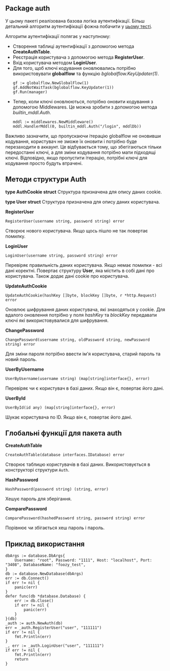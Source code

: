## Package auth
У цьому пакеті реалізована базова логіка аутентифікації. Більш детальний алгоритм аутентифікації фожна побачити у [цьому тесті](https://github.com/uwine4850/foozy/blob/master/tests/authtest/auth_test.go).

Алгоритм аутентифікації полягає у наступному:
* Створення таблиці аутентифікації з допомогою метода __CreateAuthTable__.
* Реєстрація користувача з допомогою метода __RegisterUser__.
* Вхід користувача методом __LoginUser__.
* Для того, щоб ключі кодування оновлювались потрібно використовувати __globalflow__ та функцію *bglobalflow.KeyUpdater(1)*.
    ```
    gf := globalflow.NewGlobalFlow(1)
    gf.AddNotWaitTask(bglobalflow.KeyUpdater(1))
    gf.Run(manager)
    ```
* Тепер, коли ключі оновлюються, потрібно оновити кодування з допомогою Middlewares. Це можна зробити з допомогою метода *builtin_mddl.Auth*.
    ```
    mddl := middlewares.NewMiddleware()
    mddl.HandlerMddl(0, builtin_mddl.Auth("/login", mddlDb))
    ```

Важливо зазначити, що пропускаючи ітерацію globalflow не оновивши кодування, користувач не зможе їх оновити і потрібно буде перезаходити в аккаунт. Це відбувається тому, що збегігаються тільки передостанні ключі, а для зміни кодування потрібно мати підходящі ключі. Відповідно, якщо пропустити ітерацію, потрібні ключі для кодування просто будуть втрачені.

## Методи структури Auth

__type AuthCookie struct__
Структура призначена для опису даних cookie.

__type User struct__
Структура призначена для опису даних користувача.

__RegisterUser__
```
RegisterUser(username string, password string) error
```
Створює нового користувача. Якщо щось пішло не так повертає 
помилку.

__LoginUser__
```
LoginUser(username string, password string) error
```
Перевіряє правильність даних користувача. Якщо немає помилки - всі дані коректні. 
Повертає структуру __User__, яка містить в собі дані про користувача. Також 
додає дані cookie про користувача.

__UpdateAuthCookie__
```
UpdateAuthCookie(hashKey []byte, blockKey []byte, r *http.Request) error
```
Оновлює шифрування даних користувача, які знаходяться у cookie. Для вдалого оновлення потрібно у поля *hashKey* та *blockKey* передавати ключі які використовувалися для шифрування.

__ChangePassword__
```
ChangePassword(username string, oldPassword string, newPassword string) error
```
Для зміни пароля потрібно ввести ім'я користувача, старий пароль та новий пароль.

__UserByUsername__
```
UserByUsername(username string) (map[string]interface{}, error)
```
Перевіряє чи є користувач в базі даних. Якщо він є, повертає його дані.

__UserById__
```
UserById(id any) (map[string]interface{}, error)
```
Шукає користувача по ID. Якщо він є, повертає його дані.

## Глобальні функції для пакета auth

__CreateAuthTable__
```
CreateAuthTable(database interfaces.IDatabase) error
```
Створює таблицю користувачів в базі даних. Використовується в конструкторі структури ``Auth``.

__HashPassword__
```
HashPassword(password string) (string, error)
```
Хешує пароль для зберігання.

__ComparePassword__
```
ComparePassword(hashedPassword string, password string) error
```
Порівнює чи збігається хеш пароль і пароль.

## Приклад використання
```
dbArgs := database.DbArgs{
	Username: "root", Password: "1111", Host: "localhost", Port: "3408", DatabaseName: "foozy_test",
}
db := database.NewDatabase(dbArgs)
err := db.Connect()
if err != nil {
    panic(err)
}
defer func(db *database.Database) {
    err := db.Close()
    if err != nil {
	    panic(err)
	}
}(db)
_auth := auth.NewAuth(db)
err = _auth.RegisterUser("user", "111111")
if err != nil {
    fmt.Println(err)
}
_, err := _auth.LoginUser("user", "111111")
if err != nil {
    fmt.Println(err)
	return
}
```